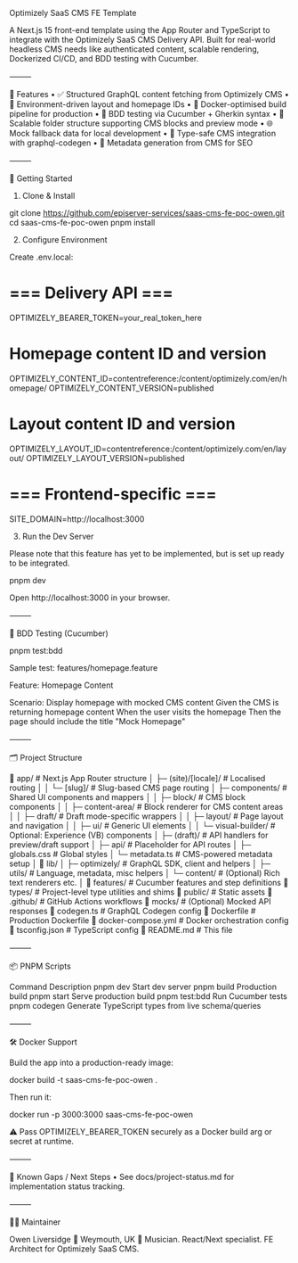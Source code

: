 Optimizely SaaS CMS FE Template

A Next.js 15 front-end template using the App Router and TypeScript to integrate with the Optimizely SaaS CMS Delivery API. Built for real-world headless CMS needs like authenticated content, scalable rendering, Dockerized CI/CD, and BDD testing with Cucumber.

⸻

🧩 Features
	•	✅ Structured GraphQL content fetching from Optimizely CMS
	•	🔧 Environment-driven layout and homepage IDs
	•	🐳 Docker-optimised build pipeline for production
	•	🧪 BDD testing via Cucumber + Gherkin syntax
	•	🧠 Scalable folder structure supporting CMS blocks and preview mode
	•	🌐 Mock fallback data for local development
	•	📐 Type-safe CMS integration with graphql-codegen
	•	🧾 Metadata generation from CMS for SEO

⸻

🚀 Getting Started

1. Clone & Install

git clone https://github.com/episerver-services/saas-cms-fe-poc-owen.git
cd saas-cms-fe-poc-owen
pnpm install

2. Configure Environment

Create .env.local:

# === Delivery API ===
OPTIMIZELY_BEARER_TOKEN=your_real_token_here

# Homepage content ID and version
OPTIMIZELY_CONTENT_ID=contentreference:/content/optimizely.com/en/homepage/
OPTIMIZELY_CONTENT_VERSION=published

# Layout content ID and version
OPTIMIZELY_LAYOUT_ID=contentreference:/content/optimizely.com/en/layout/
OPTIMIZELY_LAYOUT_VERSION=published

# === Frontend-specific ===
SITE_DOMAIN=http://localhost:3000

3. Run the Dev Server

Please note that this feature has yet to be implemented, but is set up ready to be integrated.

pnpm dev

Open http://localhost:3000 in your browser.

⸻

🧪 BDD Testing (Cucumber)

pnpm test:bdd

Sample test: features/homepage.feature

Feature: Homepage Content

  Scenario: Display homepage with mocked CMS content
    Given the CMS is returning homepage content
    When the user visits the homepage
    Then the page should include the title "Mock Homepage"


⸻

🗂️ Project Structure

📁 app/                     # Next.js App Router structure
│  ├─ (site)/[locale]/     # Localised routing
│  │   └─ [slug]/          # Slug-based CMS page routing
│  ├─ components/          # Shared UI components and mappers
│  │   ├─ block/           # CMS block components
│  │   ├─ content-area/    # Block renderer for CMS content areas
│  │   ├─ draft/           # Draft mode-specific wrappers
│  │   ├─ layout/          # Page layout and navigation
│  │   ├─ ui/              # Generic UI elements
│  │   └─ visual-builder/  # Optional: Experience (VB) components
│  ├─ (draft)/             # API handlers for preview/draft support
│  ├─ api/                 # Placeholder for API routes
│  ├─ globals.css          # Global styles
│  └─ metadata.ts          # CMS-powered metadata setup
│
📁 lib/
│  ├─ optimizely/          # GraphQL SDK, client and helpers
│  ├─ utils/               # Language, metadata, misc helpers
│  └─ content/             # (Optional) Rich text renderers etc.
│
📁 features/               # Cucumber features and step definitions
📁 types/                  # Project-level type utilities and shims
📁 public/                 # Static assets
📁 .github/                # GitHub Actions workflows
📁 mocks/                  # (Optional) Mocked API responses
📄 codegen.ts              # GraphQL Codegen config
📄 Dockerfile              # Production Dockerfile
📄 docker-compose.yml      # Docker orchestration config
📄 tsconfig.json           # TypeScript config
📄 README.md               # This file


⸻

📦 PNPM Scripts

Command	Description
pnpm dev	Start dev server
pnpm build	Production build
pnpm start	Serve production build
pnpm test:bdd	Run Cucumber tests
pnpm codegen	Generate TypeScript types from live schema/queries


⸻

🛠️ Docker Support

Build the app into a production-ready image:

docker build -t saas-cms-fe-poc-owen .

Then run it:

docker run -p 3000:3000 saas-cms-fe-poc-owen

⚠️ Pass OPTIMIZELY_BEARER_TOKEN securely as a Docker build arg or secret at runtime.

⸻

📌 Known Gaps / Next Steps
	•	See docs/project-status.md for implementation status tracking.

⸻

👨‍💻 Maintainer

Owen Liversidge
📍 Weymouth, UK
🎸 Musician. React/Next specialist. FE Architect for Optimizely SaaS CMS.